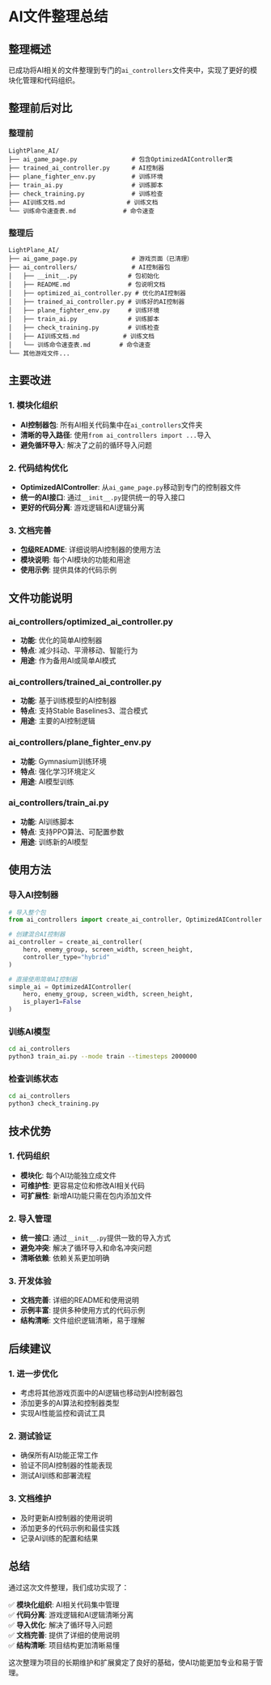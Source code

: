 # AI文件整理总结

## 整理概述

已成功将AI相关的文件整理到专门的`ai_controllers`文件夹中，实现了更好的模块化管理和代码组织。

## 整理前后对比

### 整理前
```
LightPlane_AI/
├── ai_game_page.py               # 包含OptimizedAIController类
├── trained_ai_controller.py      # AI控制器
├── plane_fighter_env.py          # 训练环境
├── train_ai.py                   # 训练脚本
├── check_training.py             # 训练检查
├── AI训练文档.md                 # 训练文档
└── 训练命令速查表.md             # 命令速查
```

### 整理后
```
LightPlane_AI/
├── ai_game_page.py               # 游戏页面（已清理）
├── ai_controllers/               # AI控制器包
│   ├── __init__.py              # 包初始化
│   ├── README.md                # 包说明文档
│   ├── optimized_ai_controller.py # 优化的AI控制器
│   ├── trained_ai_controller.py # 训练好的AI控制器
│   ├── plane_fighter_env.py     # 训练环境
│   ├── train_ai.py              # 训练脚本
│   ├── check_training.py        # 训练检查
│   ├── AI训练文档.md            # 训练文档
│   └── 训练命令速查表.md        # 命令速查
└── 其他游戏文件...
```

## 主要改进

### 1. 模块化组织
- **AI控制器包**: 所有AI相关代码集中在`ai_controllers`文件夹
- **清晰的导入路径**: 使用`from ai_controllers import ...`导入
- **避免循环导入**: 解决了之前的循环导入问题

### 2. 代码结构优化
- **OptimizedAIController**: 从`ai_game_page.py`移动到专门的控制器文件
- **统一的AI接口**: 通过`__init__.py`提供统一的导入接口
- **更好的代码分离**: 游戏逻辑和AI逻辑分离

### 3. 文档完善
- **包级README**: 详细说明AI控制器的使用方法
- **模块说明**: 每个AI模块的功能和用途
- **使用示例**: 提供具体的代码示例

## 文件功能说明

### ai_controllers/optimized_ai_controller.py
- **功能**: 优化的简单AI控制器
- **特点**: 减少抖动、平滑移动、智能行为
- **用途**: 作为备用AI或简单AI模式

### ai_controllers/trained_ai_controller.py
- **功能**: 基于训练模型的AI控制器
- **特点**: 支持Stable Baselines3、混合模式
- **用途**: 主要的AI控制逻辑

### ai_controllers/plane_fighter_env.py
- **功能**: Gymnasium训练环境
- **特点**: 强化学习环境定义
- **用途**: AI模型训练

### ai_controllers/train_ai.py
- **功能**: AI训练脚本
- **特点**: 支持PPO算法、可配置参数
- **用途**: 训练新的AI模型

## 使用方法

### 导入AI控制器
```python
# 导入整个包
from ai_controllers import create_ai_controller, OptimizedAIController

# 创建混合AI控制器
ai_controller = create_ai_controller(
    hero, enemy_group, screen_width, screen_height, 
    controller_type="hybrid"
)

# 直接使用简单AI控制器
simple_ai = OptimizedAIController(
    hero, enemy_group, screen_width, screen_height, 
    is_player1=False
)
```

### 训练AI模型
```bash
cd ai_controllers
python3 train_ai.py --mode train --timesteps 2000000
```

### 检查训练状态
```bash
cd ai_controllers
python3 check_training.py
```

## 技术优势

### 1. 代码组织
- **模块化**: 每个AI功能独立成文件
- **可维护性**: 更容易定位和修改AI相关代码
- **可扩展性**: 新增AI功能只需在包内添加文件

### 2. 导入管理
- **统一接口**: 通过`__init__.py`提供一致的导入方式
- **避免冲突**: 解决了循环导入和命名冲突问题
- **清晰依赖**: 依赖关系更加明确

### 3. 开发体验
- **文档完善**: 详细的README和使用说明
- **示例丰富**: 提供多种使用方式的代码示例
- **结构清晰**: 文件组织逻辑清晰，易于理解

## 后续建议

### 1. 进一步优化
- 考虑将其他游戏页面中的AI逻辑也移动到AI控制器包
- 添加更多的AI算法和控制器类型
- 实现AI性能监控和调试工具

### 2. 测试验证
- 确保所有AI功能正常工作
- 验证不同AI控制器的性能表现
- 测试AI训练和部署流程

### 3. 文档维护
- 及时更新AI控制器的使用说明
- 添加更多的代码示例和最佳实践
- 记录AI训练的配置和结果

## 总结

通过这次文件整理，我们成功实现了：

✅ **模块化组织**: AI相关代码集中管理  
✅ **代码分离**: 游戏逻辑和AI逻辑清晰分离  
✅ **导入优化**: 解决了循环导入问题  
✅ **文档完善**: 提供了详细的使用说明  
✅ **结构清晰**: 项目结构更加清晰易懂  

这次整理为项目的长期维护和扩展奠定了良好的基础，使AI功能更加专业和易于管理。
